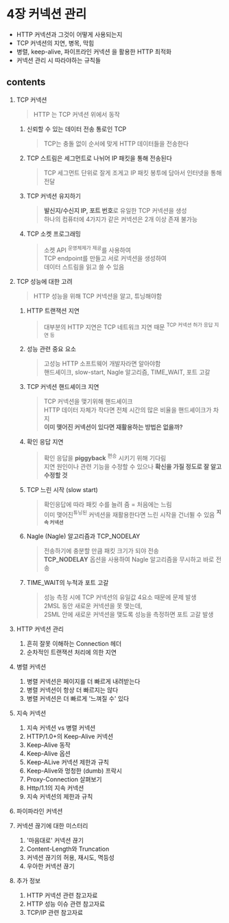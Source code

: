 <h1>4장 커넥션 관리</h1>

>

- HTTP 커넥션과 그것이 어떻게 사용되는지
- TCP 커넥션의 지연, 병목, 막힘
- 병렬, keep-alive, 파이프라인 커넥션 을 활용한 HTTP 최적화
- 커넥션 관리 시 따라야하는 규칙들

<h2>contents</h2>

1. TCP 커넥션
   > HTTP 는 TCP 커넥션 위에서 동작

    1. 신뢰할 수 있는 데이터 전송 통로인 TCP
       > TCP는 충돌 없이 순서에 맞게 HTTP 데이터들을 전송한다

    2. TCP 스트림은 세그먼트로 나뉘어 IP 패킷을 통해 전송된다
       > TCP 세그먼트 단위로 잘게 조게고 IP 패킷 봉투에 담아서 인터넷을 통해 전달

    3. TCP 커넥션 유지하기
       > **발신지/수신지 IP, 포트 번호**로 유일한 TCP 커넥션을 생성  
       하나의 컴퓨터에 4가지가 같은 커넥션은 2개 이상 존재 불가능

    4. TCP 소켓 프로그래밍
       > 소켓 API <sup>운영체제가 제공</sup>를 사용하여   
       TCP endpoint를 만들고 서로 커넥션을 생성하여   
       데이터 스트림을 읽고 쓸 수 있음

2. TCP 성능에 대한 고려
    > HTTP 성능을 위해 TCP 커넥션을 알고, 튜닝해야함  

    1. HTTP 트랜잭션 지연
       > 대부분의 HTTP 지연은 TCP 네트워크 지연 때문 <sup>TCP 커넥션 허가 응답 지연 등</sup>  
       
    2. 성능 관련 중요 요소
       > 고성능 HTTP 소프트웨어 개발자라면 알아야함  
        핸드셰이크, slow-start, Nagle 알고리즘, TIME_WAIT, 포트 고갈

    3. TCP 커넥션 핸드셰이크 지연
       > TCP 커넥션을 맺기위해 핸드셰이크   
       HTTP 데이터 자체가 작다면 전체 시간의 많은 비율을 핸드셰이크가 차지  
       **이미 맺어진 커넥션이 있다면 재활용하는 방법은 없을까?**

    4. 확인 응답 지연
       > 확인 응답을 **piggyback** <sup>편승</sup> 시키기 위해 기다림    
         지연 원인이나 관련 기능을 수정할 수 있으나 **확신을 가질 정도로 잘 알고 수정할 것**  

    5. TCP 느린 시작 (slow start)
       > 확인응답에 따라 패킷 수를 늘려 줌 = 처음에는 느림  
         이미 맺어진<sup>튜닝된</sup> 커넥션을 재활용한다면 느린 시작을 건너뛸 수 있음 **<sup>지속 커넥션</sup>**

    6. Nagle (Nagle) 알고리즘과 TCP_NODELAY
        > 전송하기에 충분할 만큼 패킷 크기가 되야 전송  
          **TCP_NODELAY** 옵션을 사용하여 Nagle 알고리즘을 무시하고 바로 전송

    7. TIME_WAIT의 누적과 포트 고갈
       > 성능 측정 시에 TCP 커넥션의 유일값 4요소 때문에 문제 발생    
         2MSL 동안 새로운 커넥션을 못 맺는데,   
         2SML 안에 새로운 커넥션을 맺도록 성능을 측정하면 포트 고갈 발생
3. HTTP 커넥션 관리
    1. 흔히 잘못 이해하는 Connection 헤더
    2. 순차적인 트랜잭션 처리에 의한 지연
4. 병렬 커넥션
    1. 병렬 커넥션은 페이지를 더 빠르게 내려받는다
    2. 병렬 커넥션이 항상 더 빠르지는 않다
    3. 병렬 커넥션은 더 빠르게 '느껴질 수' 있다
5. 지속 커넥션
    1. 지속 커넥션 vs 병렬 커넥션
    2. HTTP/1.0+의 Keep-Alive 커넥션
    3. Keep-Alive 동작
    4. Keep-Alive 옵션
    5. Keep-ALive 커넥션 제한과 규칙
    6. Keep-Alive와 멍청한 (dumb) 프락시
    7. Proxy-Connection 살펴보기
    8. Http/1.1의 지속 커넥션
    9. 지속 커넥션의 제한과 규칙
6. 파이파라인 커넥션
7. 커넥션 끊기에 대한 미스터리
    1. '마음대로' 커넥션 끊기
    2. Content-Length와 Truncation
    3. 커넥션 끊기의 허용, 재시도, 멱등성
    4. 우아한 커넥션 끊기
8. 추가 정보
    1. HTTP 커넥션 관련 참고자료
    2. HTTP 성능 이슈 관련 참고자료
    3. TCP/IP 관련 참고자료
